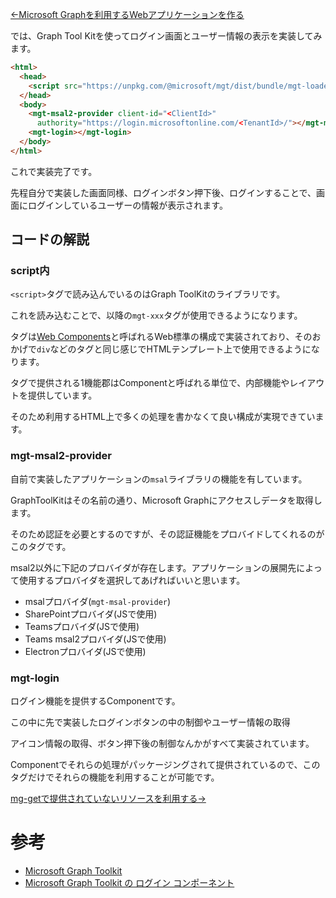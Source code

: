 [←Microsoft Graphを利用するWebアプリケーションを作る](./2-make-web-app.md)

では、Graph Tool Kitを使ってログイン画面とユーザー情報の表示を実装してみます。

``` html
<html>
  <head>
    <script src="https://unpkg.com/@microsoft/mgt/dist/bundle/mgt-loader.js"></script>
  </head>
  <body>
    <mgt-msal2-provider client-id="<ClientId>"
      authority="https://login.microsoftonline.com/<TenantId>/"></mgt-msal2-provider>
    <mgt-login></mgt-login>
  </body>
</html>
```

これで実装完了です。

先程自分で実装した画面同様、ログインボタン押下後、ログインすることで、画面にログインしているユーザーの情報が表示されます。

## コードの解説

### script内

`<script>`タグで読み込んでいるのはGraph ToolKitのライブラリです。

これを読み込むことで、以降の`mgt-xxx`タグが使用できるようになります。

タグは[Web Components](https://developer.mozilla.org/ja/docs/Web/Web_Components)と呼ばれるWeb標準の構成で実装されており、そのおかげで`div`などのタグと同じ感じでHTMLテンプレート上で使用できるようになります。

タグで提供される1機能郡はComponentと呼ばれる単位で、内部機能やレイアウトを提供しています。

そのため利用するHTML上で多くの処理を書かなくて良い構成が実現できています。

### mgt-msal2-provider

自前で実装したアプリケーションの`msal`ライブラリの機能を有しています。

GraphToolKitはその名前の通り、Microsoft Graphにアクセスしデータを取得します。

そのため認証を必要とするのですが、その認証機能をプロバイドしてくれるのがこのタグです。

msal2以外に下記のプロバイダが存在します。アプリケーションの展開先によって使用するプロバイダを選択してあげればいいと思います。

* msalプロバイダ(`mgt-msal-provider`)
* SharePointプロバイダ(JSで使用)
* Teamsプロバイダ(JSで使用)
* Teams msal2プロバイダ(JSで使用)
* Electronプロバイダ(JSで使用)

### mgt-login

ログイン機能を提供するComponentです。

この中に先で実装したログインボタンの中の制御やユーザー情報の取得

アイコン情報の取得、ボタン押下後の制御なんかがすべて実装されています。

Componentでそれらの処理がパッケージングされて提供されているので、このタグだけでそれらの機能を利用することが可能です。

[mg-getで提供されていないリソースを利用する→](./4-custom-component.md)

# 参考

* [Microsoft Graph Toolkit](https://docs.microsoft.com/ja-jp/graph/toolkit/get-started/overview?tabs=html)
* [Microsoft Graph Toolkit の ログイン コンポーネント](https://docs.microsoft.com/ja-jp/graph/toolkit/components/login?context=graph%2Fapi%2F1.0&view=graph-rest-1.0)



